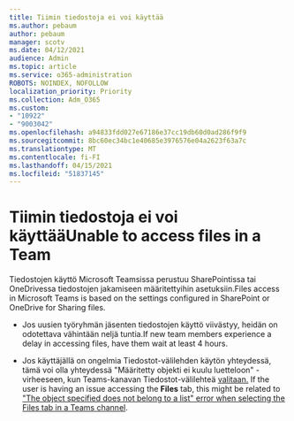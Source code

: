 ```yaml
---
title: Tiimin tiedostoja ei voi käyttää
ms.author: pebaum
author: pebaum
manager: scotv
ms.date: 04/12/2021
audience: Admin
ms.topic: article
ms.service: o365-administration
ROBOTS: NOINDEX, NOFOLLOW
localization_priority: Priority
ms.collection: Adm_O365
ms.custom:
- "10922"
- "9003042"
ms.openlocfilehash: a94833fdd027e67186e37cc19db60d0ad286f9f9
ms.sourcegitcommit: 8bc60ec34bc1e40685e3976576e04a2623f63a7c
ms.translationtype: MT
ms.contentlocale: fi-FI
ms.lasthandoff: 04/15/2021
ms.locfileid: "51837145"
---
```

# <a name="unable-to-access-files-in-a-team"></a><span data-ttu-id="43c66-102">Tiimin tiedostoja ei voi käyttää</span><span class="sxs-lookup"><span data-stu-id="43c66-102">Unable to access files in a Team</span></span>

<span data-ttu-id="43c66-103">Tiedostojen käyttö Microsoft Teamsissa perustuu SharePointissa tai OneDrivessa tiedostojen jakamiseen määritettyihin asetuksiin.</span><span class="sxs-lookup"><span data-stu-id="43c66-103">Files access in Microsoft Teams is based on the settings configured in SharePoint or OneDrive for Sharing files.</span></span>

- <span data-ttu-id="43c66-104">Jos uusien työryhmän jäsenten tiedostojen käyttö viivästyy, heidän on odotettava vähintään neljä tuntia.</span><span class="sxs-lookup"><span data-stu-id="43c66-104">If new team members experience a delay in accessing files, have them wait at least 4 hours.</span></span>

- <span data-ttu-id="43c66-105">Jos käyttäjällä on ongelmia Tiedostot-välilehden käytön yhteydessä, tämä voi olla yhteydessä "Määritetty objekti ei kuulu luetteloon" -virheeseen, kun Teams-kanavan Tiedostot-välilehteä [valitaan.](https://docs.microsoft.com/microsoftteams/troubleshoot/files/object-specified-not-belong-to-list) </span><span class="sxs-lookup"><span data-stu-id="43c66-105">If the user is having an issue accessing the **Files** tab, this might be related to ["The object specified does not belong to a list" error when selecting the Files tab in a Teams channel](https://docs.microsoft.com/microsoftteams/troubleshoot/files/object-specified-not-belong-to-list).</span></span>
